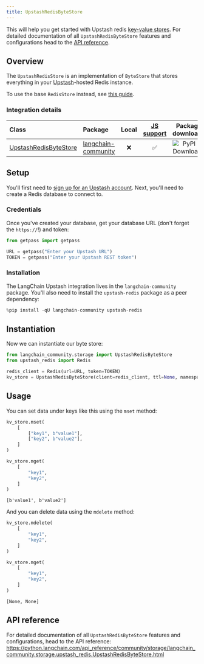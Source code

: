 ```yaml
---
title: UpstashRedisByteStore
---
```


This will help you get started with Upstash redis [key-value stores](/oss/concepts/key_value_stores). For detailed documentation of all `UpstashRedisByteStore` features and configurations head to the [API reference](https://python.langchain.com/api_reference/community/storage/langchain_community.storage.upstash_redis.UpstashRedisByteStore.html).

## Overview

The `UpstashRedisStore` is an implementation of `ByteStore` that stores everything in your [Upstash](https://upstash.com/)-hosted Redis instance.

To use the base `RedisStore` instead, see [this guide](/oss/integrations/stores/redis/).

### Integration details

| Class | Package | Local | [JS support](https://js.langchain.com/docs/integrations/stores/upstash_redis_storage) | Package downloads | Package latest |
| :--- | :--- | :---: | :---: |  :---: | :---: |
| [UpstashRedisByteStore](https://python.langchain.com/api_reference/community/storage/langchain_community.storage.upstash_redis.UpstashRedisByteStore.html) | [langchain-community](https://python.langchain.com/api_reference/community/index.html) | ❌ | ✅ | ![PyPI - Downloads](https://img.shields.io/pypi/dm/langchain_community?style=flat-square&label=%20) | ![PyPI - Version](https://img.shields.io/pypi/v/langchain_community?style=flat-square&label=%20) |

## Setup

You'll first need to [sign up for an Upstash account](https://upstash.com/docs/redis/overall/getstarted). Next, you'll need to create a Redis database to connect to.

### Credentials

Once you've created your database, get your database URL (don't forget the `https://`!) and token:

```python
from getpass import getpass

URL = getpass("Enter your Upstash URL")
TOKEN = getpass("Enter your Upstash REST token")
```

### Installation

The LangChain Upstash integration lives in the `langchain-community` package. You'll also need to install the `upstash-redis` package as a peer dependency:

```python
%pip install -qU langchain-community upstash-redis
```

## Instantiation

Now we can instantiate our byte store:

```python
from langchain_community.storage import UpstashRedisByteStore
from upstash_redis import Redis

redis_client = Redis(url=URL, token=TOKEN)
kv_store = UpstashRedisByteStore(client=redis_client, ttl=None, namespace="test-ns")
```

## Usage

You can set data under keys like this using the `mset` method:

```python
kv_store.mset(
    [
        ["key1", b"value1"],
        ["key2", b"value2"],
    ]
)

kv_store.mget(
    [
        "key1",
        "key2",
    ]
)
```

```output
[b'value1', b'value2']
```

And you can delete data using the `mdelete` method:

```python
kv_store.mdelete(
    [
        "key1",
        "key2",
    ]
)

kv_store.mget(
    [
        "key1",
        "key2",
    ]
)
```

```output
[None, None]
```

## API reference

For detailed documentation of all `UpstashRedisByteStore` features and configurations, head to the API reference: <https://python.langchain.com/api_reference/community/storage/langchain_community.storage.upstash_redis.UpstashRedisByteStore.html>
